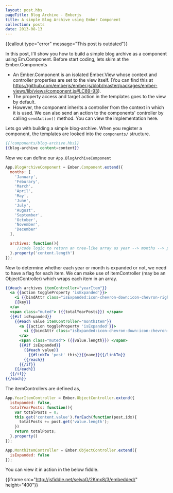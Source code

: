 ```yaml
---
layout: post.hbs
pageTitle: Blog Archive - Emberjs
title: A simple Blog Archive using Ember Component
collection: posts
date: 2013-08-13
---
```


{{callout type="error" message="This post is outdated"}}

In this post, I'll show you how to build a simple blog archive as a component using Em.Component. Before start coding, lets skim at the Ember.Components

- An Ember.Component is an isolated Ember.View whose context and controller properties are set to the view itself. (You can find this at https://github.com/emberjs/ember.js/blob/master/packages/ember-views/lib/views/component.js#LC89-93).  
- The property access and target action in the templates goes to the view by default.
- However, the component inherits a controller from the context in which it is used. We can also send an action to the components' controller by calling `sendAction()` method. You can view the implementation  here.

Lets go with building a simple blog-archive.
When you register a component, the templates are looked into the `components/` structure.

```handlebars
{{!components/blog-archive.hbs}}
{{blog-archive content=content}}
```

Now we can define our `App.BlogArchiveComponent`

```js
App.BlogArchiveComponent = Ember.Component.extend({
  months: [
    'January',
    'Feburary',
    'March',
    'April',
    'May',
    'June',
    'July',
    'August',
    'September',
    'October',
    'November',
    'December'
  ],

  archives: function(){
     //code logic to return an tree-like array as year --> months --> posts
  }.property('content.length')
});
```

Now to determine whether each year or month is expanded or not, we need to have a flag for each item. We can make use of itemController (may be an ObjectController) which wraps each item in an array.

```hbs
{{#each archives itemController="yearItem"}}
  <a {{action toggleProperty 'isExpanded'}}>
    <i {{bindAttr class="isExpanded:icon-chevron-down:icon-chevron-right"}}></i>
    {{key}}
  </a>
  <span class="muted"> ({{totalYearPosts}}) </span>
  {{#if isExpanded}}
    {{#each value itemController="monthItem"}}
      <a {{action toggleProperty 'isExpanded'}}>
        <i {{bindAttr class="isExpanded:icon-chevron-down:icon-chevron-right"}}></i>{{key}}
      </a>
      <span class="muted"> ({{value.length}}) </span>
      {{#if isExpanded}}
        {{#each value}}
          {{#linkTo 'post' this}}{{name}}{{/linkTo}}
        {{/each}}
      {{/if}}  
    {{/each}}
  {{/if}}
{{/each}}
```

The itemControllers are defined as,

```js
App.YearItemController = Ember.ObjectController.extend({
  isExpanded: false,
  totalYearPosts: function(){
    var totalPosts = 0;    
    this.get('content.value').forEach(function(post,idx){
      totalPosts += post.get('value.length');
    })
    return totalPosts;
  }.property()
});

App.MonthItemController = Ember.ObjectController.extend({
  isExpanded: false
});
```

You can view it in action in the below fiddle.

{{iframe src="http://jsfiddle.net/selvaG/2Kmx8/3/embedded/" height="400"}}
